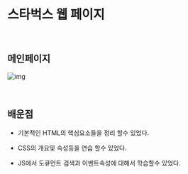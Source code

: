 # 스타벅스 웹 페이지

<br/>

## 메인페이지

![img](https://user-images.githubusercontent.com/30334829/156542709-0b0b94e2-9120-4985-ae08-6464fff6b4ff.png)

<br/>

## 배운점

- 기본적인 HTML의 핵심요소들을 정리 할수 있었다.

- CSS의 개요및 속성등을 연습 할수 있었다.

- JS에서 도큐먼트 검색과 이벤트속성에 대해서 학습할수 있었다.
